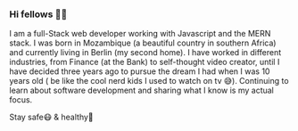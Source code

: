 ### Hi fellows ✌🏽

I am a full-Stack web developer working with Javascript and the MERN stack. I was born in Mozambique (a beautiful country in southern Africa) and currently living in Berlin (my second home). I have worked in different industries, from Finance (at the Bank) to self-thought video creator, until I have decided three years ago to pursue the dream I had when I was 10 years old ( be like the cool nerd kids I used to watch on tv 😅). Continuing to learn about software development and sharing what I know is my actual focus.

Stay safe😷 & healthy🥑

<!--
**ivantembe/ivantembe** is a ✨ _special_ ✨ repository because its `README.md` (this file) appears on your GitHub profile.

Here are some ideas to get you started:

- 🔭 I’m currently working on ...
- 🌱 I’m currently learning ...
- 👯 I’m looking to collaborate on ...
- 🤔 I’m looking for help with ...
- 💬 Ask me about ...
- 📫 How to reach me: ...
- 😄 Pronouns: ...
- ⚡ Fun fact: ...
-->
